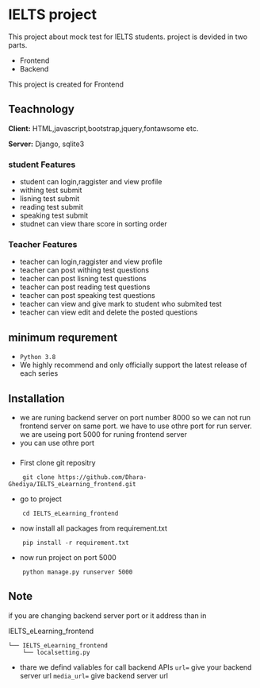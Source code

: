 
# IELTS project 

This project about mock test for IELTS students. project is devided in two parts.

- Frontend
- Backend

This project is created for Frontend

## Teachnology 

**Client:** HTML,javascript,bootstrap,jquery,fontawsome etc.

**Server:** Django, sqlite3 



###  student Features
- student can login,raggister and view profile
- withing test submit
- lisning test submit
- reading test submit
- speaking test submit
- studnet can view thare score in sorting order

###  Teacher Features
- teacher can login,raggister and view profile
- teacher can post withing test questions
- teacher can post lisning test questions
- teacher can post reading test questions
- teacher can post speaking test questions
- teacher can view and give mark to student who submited test
- teacher can view edit and delete the posted questions

## minimum requrement
- ```Python 3.8```
- We highly recommend and only officially support the latest release of each series
## Installation

- we are runing backend server on port number 8000 so we can not run frontend server on same port. we have to use othre port for run server. we are useing port 5000 for runing frontend server
- you can use othre port
###
- First clone git repositry

```
    git clone https://github.com/Dhara-Ghediya/IELTS_eLearning_frontend.git
```
- go to project 
```
    cd IELTS_eLearning_frontend
```
- now install all packages from requirement.txt
```
    pip install -r requirement.txt
```
- now run project on port 5000
```
    python manage.py runserver 5000
```

## Note
if you are changing backend server port or it address than in 

IELTS_eLearning_frontend


    └── IELTS_eLearning_frontend
        └── localsetting.py

- thare we defind valiables for call backend APIs
`url=` give your backend server url
`media_url=` give backend server url
